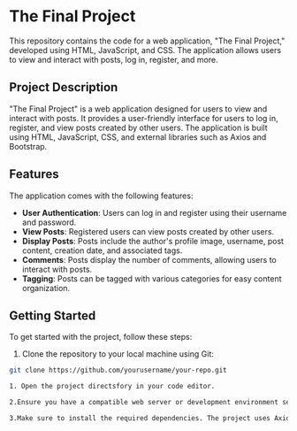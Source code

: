 # The Final Project

This repository contains the code for a web application, "The Final Project," developed using HTML, JavaScript, and CSS. The application allows users to view and interact with posts, log in, register, and more.

## Project Description

"The Final Project" is a web application designed for users to view and interact with posts. It provides a user-friendly interface for users to log in, register, and view posts created by other users. The application is built using HTML, JavaScript, CSS, and external libraries such as Axios and Bootstrap.

## Features

The application comes with the following features:

- **User Authentication**: Users can log in and register using their username and password.
- **View Posts**: Registered users can view posts created by other users.
- **Display Posts**: Posts include the author's profile image, username, post content, creation date, and associated tags.
- **Comments**: Posts display the number of comments, allowing users to interact with posts.
- **Tagging**: Posts can be tagged with various categories for easy content organization.

## Getting Started

To get started with the project, follow these steps:

1. Clone the repository to your local machine using Git:

```bash
git clone https://github.com/yourusername/your-repo.git

1. Open the project directsfory in your code editor.

2.Ensure you have a compatible web server or development environment set up to serve the HTML and JavaScript files.

3.Make sure to install the required dependencies. The project uses Axios and Bootstrap libraries, which are referenced via CDNs in the HTML file.

